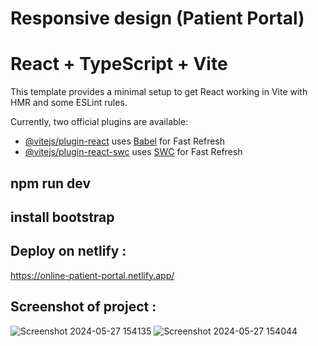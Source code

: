 
# Responsive design (Patient Portal)
# React + TypeScript + Vite

This template provides a minimal setup to get React working in Vite with HMR and some ESLint rules.

Currently, two official plugins are available:

- [@vitejs/plugin-react](https://github.com/vitejs/vite-plugin-react/blob/main/packages/plugin-react/README.md) uses [Babel](https://babeljs.io/) for Fast Refresh
- [@vitejs/plugin-react-swc](https://github.com/vitejs/vite-plugin-react-swc) uses [SWC](https://swc.rs/) for Fast Refresh

## npm run dev
## install bootstrap


## Deploy on netlify :

https://online-patient-portal.netlify.app/

## Screenshot of project : 
![Screenshot 2024-05-27 154135](https://github.com/vishavk1992/Patient-portal/assets/148455293/b55722ca-bb9d-432c-a659-73b34c173314)
![Screenshot 2024-05-27 154044](https://github.com/vishavk1992/Patient-portal/assets/148455293/e265cff8-8828-4e20-a3d2-d9ffe5fbc80e)




